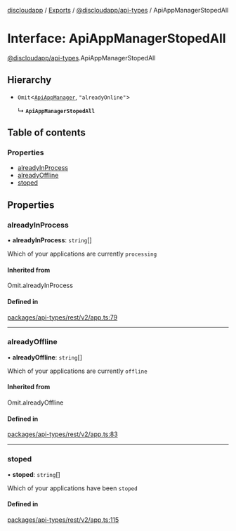 [discloudapp](../README.md) / [Exports](../modules.md) / [@discloudapp/api-types](../modules/discloudapp_api_types.md) / ApiAppManagerStopedAll

# Interface: ApiAppManagerStopedAll

[@discloudapp/api-types](../modules/discloudapp_api_types.md).ApiAppManagerStopedAll

## Hierarchy

- `Omit`<[`ApiAppManager`](discloudapp_api_types.ApiAppManager.md), ``"alreadyOnline"``\>

  ↳ **`ApiAppManagerStopedAll`**

## Table of contents

### Properties

- [alreadyInProcess](discloudapp_api_types.ApiAppManagerStopedAll.md#alreadyinprocess)
- [alreadyOffline](discloudapp_api_types.ApiAppManagerStopedAll.md#alreadyoffline)
- [stoped](discloudapp_api_types.ApiAppManagerStopedAll.md#stoped)

## Properties

### alreadyInProcess

• **alreadyInProcess**: `string`[]

Which of your applications are currently `processing`

#### Inherited from

Omit.alreadyInProcess

#### Defined in

[packages/api-types/rest/v2/app.ts:79](https://github.com/discloud/discloud.app/blob/d2f41b0/packages/api-types/rest/v2/app.ts#L79)

___

### alreadyOffline

• **alreadyOffline**: `string`[]

Which of your applications are currently `offline`

#### Inherited from

Omit.alreadyOffline

#### Defined in

[packages/api-types/rest/v2/app.ts:83](https://github.com/discloud/discloud.app/blob/d2f41b0/packages/api-types/rest/v2/app.ts#L83)

___

### stoped

• **stoped**: `string`[]

Which of your applications have been `stoped`

#### Defined in

[packages/api-types/rest/v2/app.ts:115](https://github.com/discloud/discloud.app/blob/d2f41b0/packages/api-types/rest/v2/app.ts#L115)
